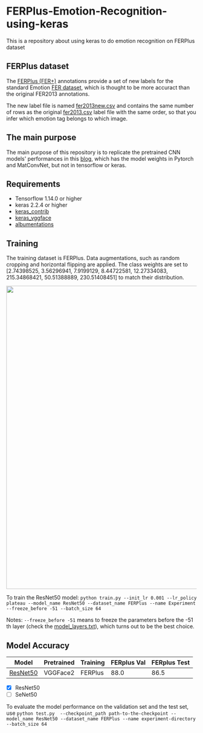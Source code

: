 # FERPlus-Emotion-Recognition-using-keras
This is a repository about using keras to do emotion recognition on FERPlus dataset

## FERPlus dataset
The [FERPlus (FER+)](https://github.com/microsoft/FERPlus) annotations provide a set of new labels for the standard Emotion [FER dataset](https://www.kaggle.com/c/challenges-in-representation-learning-facial-expression-recognition-challenge/data), which is thought to be more accuract than the original FER2013 annotations.

The new label file is named [fer2013new.csv]((https://github.com/microsoft/FERPlus)) and contains the same number of rows as the original [fer2013.csv]((https://www.kaggle.com/c/challenges-in-representation-learning-facial-expression-recognition-challenge/data)) label file with the same order, so that you infer which emotion tag belongs to which image. 

## The main purpose

The main purpose of this repository is to replicate the pretrained CNN models' performances in this [blog](http://www.robots.ox.ac.uk/~albanie/pytorch-models.html), which has the model weights in Pytorch and MatConvNet, but not in tensorflow or keras.

## Requirements

* Tensorflow 1.14.0 or higher
* keras 2.2.4 or higher
* [keras_contrib](https://github.com/keras-team/keras-contrib)
* [keras_vggface](https://github.com/rcmalli/keras-vggface)
* [albumentations](https://github.com/albumentations-team/albumentations)

## Training

The training dataset is FERPlus. Data augmentations, such as random cropping and horizontal flipping are applied. The class weights are set to [2.74398525, 3.56296941, 7.9199129, 8.44722581, 12.27334083, 215.34868421, 50.51388889, 230.51408451] to match their distribution.

<img src="https://github.com/wtomin/FERPlus-Emotion-Recognition-using-keras/blob/master/FERPlus_dis.png" width="800">

To train the ResNet50 model:
`python train.py --init_lr 0.001 --lr_policy plateau --model_name ResNet50 --dataset_name FERPlus --name Experiment --freeze_before -51 --batch_size 64`

Notes: `--freeze_before -51` means to freeze the parameters before the -51 th layer (check the [model_layers.txt](https://github.com/wtomin/FERPlus-Emotion-Recognition-using-keras/blob/master/model_layers.txt)), which turns out to be the best choice.

## Model Accuracy

| Model      | Pretrained  | Training | FERplus Val |FERplus Test |
| ----------- | ----------- | ----------| ----------| -----------|
| [ResNet50](https://hkustconnect-my.sharepoint.com/:u:/g/personal/ddeng_connect_ust_hk/EaAR4m7BIeREoGsgs-fW-wsBnt1LN4m1WyAclqJi1knCJQ?e=ywlKdm)      | VGGFace2    | FERPlus | 88.0 | 86.5 |

- [x] ResNet50
- [ ] SeNet50

To evaluate the model performance on the validation set and the test set, use
`python test.py  --checkpoint_path path-to-the-checkpoint --model_name ResNet50 --dataset_name FERPlus --name experiment-directory  --batch_size 64`
